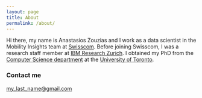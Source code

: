 ```yaml
---
layout: page
title: About
permalink: /about/
---
```


Hi there, my name is Anastasios Zouzias and I work as a data scientist in the Mobility Insights team at [Swisscom](https://www.swisscom.ch). Before joining Swisscom,  I was a research staff member at [IBM Research Zurich](http://www.zurich.ibm.com/). I obtained my PhD from the [Computer Science department](http://web.cs.toronto.edu/) at the [University of Toronto](http://www.utoronto.ca/).

### Contact me

[my_last_name@gmail.com](mailto:my_last_name@gmail.com)
